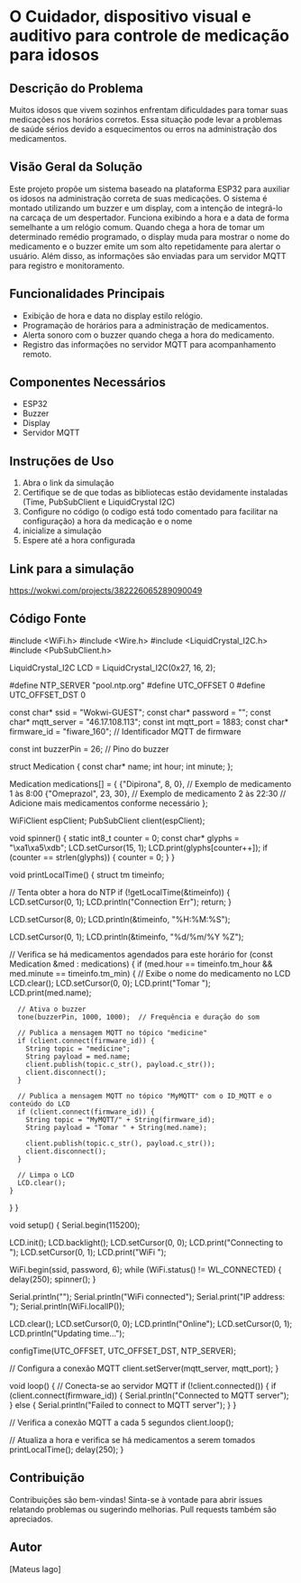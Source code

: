 # O Cuidador, dispositivo visual e auditivo para controle de medicação para idosos

## Descrição do Problema
Muitos idosos que vivem sozinhos enfrentam dificuldades para tomar suas medicações nos horários corretos. Essa situação pode levar a problemas de saúde sérios devido a esquecimentos ou erros na administração dos medicamentos.

## Visão Geral da Solução
Este projeto propõe um sistema baseado na plataforma ESP32 para auxiliar os idosos na administração correta de suas medicações. O sistema é montado utilizando um buzzer e um display, com a intenção de integrá-lo na carcaça de um despertador. Funciona exibindo a hora e a data de forma semelhante a um relógio comum. Quando chega a hora de tomar um determinado remédio programado, o display muda para mostrar o nome do medicamento e o buzzer emite um som alto repetidamente para alertar o usuário. Além disso, as informações são enviadas para um servidor MQTT para registro e monitoramento.

## Funcionalidades Principais
- Exibição de hora e data no display estilo relógio.
- Programação de horários para a administração de medicamentos.
- Alerta sonoro com o buzzer quando chega a hora do medicamento.
- Registro das informações no servidor MQTT para acompanhamento remoto.

## Componentes Necessários
- ESP32
- Buzzer
- Display
- Servidor MQTT

## Instruções de Uso
1. Abra o link da simulação
2. Certifique se de que todas as bibliotecas estão devidamente instaladas (Time, PubSubClient e LiquidCrystal I2C)
3. Configure no código (o codigo está todo comentado para facilitar na configuração) a hora da medicação e o nome
4. inicialize a simulação 
5. Espere até a hora configurada

## Link para a simulação
https://wokwi.com/projects/382226065289090049

## Código Fonte

#include <WiFi.h>
#include <Wire.h>
#include <LiquidCrystal_I2C.h>
#include <PubSubClient.h>

LiquidCrystal_I2C LCD = LiquidCrystal_I2C(0x27, 16, 2);

#define NTP_SERVER     "pool.ntp.org"
#define UTC_OFFSET     0
#define UTC_OFFSET_DST 0

const char* ssid = "Wokwi-GUEST";
const char* password = "";
const char* mqtt_server = "46.17.108.113";
const int mqtt_port = 1883;
const char* firmware_id = "fiware_160";  // Identificador MQTT de firmware

const int buzzerPin = 26;  // Pino do buzzer

struct Medication {
  const char* name;
  int hour;
  int minute;
};

Medication medications[] = {
  {"Dipirona", 8, 0},    // Exemplo de medicamento 1 às 8:00
  {"Omeprazol", 23, 30},  // Exemplo de medicamento 2 às 22:30
  // Adicione mais medicamentos conforme necessário
};

WiFiClient espClient;
PubSubClient client(espClient);

void spinner() {
  static int8_t counter = 0;
  const char* glyphs = "\xa1\xa5\xdb";
  LCD.setCursor(15, 1);
  LCD.print(glyphs[counter++]);
  if (counter == strlen(glyphs)) {
    counter = 0;
  }
}

void printLocalTime() {
  struct tm timeinfo;

  // Tenta obter a hora do NTP
  if (!getLocalTime(&timeinfo)) {
    LCD.setCursor(0, 1);
    LCD.println("Connection Err");
    return;
  }

  LCD.setCursor(8, 0);
  LCD.println(&timeinfo, "%H:%M:%S");

  LCD.setCursor(0, 1);
  LCD.println(&timeinfo, "%d/%m/%Y   %Z");

  // Verifica se há medicamentos agendados para este horário
  for (const Medication &med : medications) {
    if (med.hour == timeinfo.tm_hour && med.minute == timeinfo.tm_min) {
      // Exibe o nome do medicamento no LCD
      LCD.clear();
      LCD.setCursor(0, 0);
      LCD.print("Tomar ");
      LCD.print(med.name);

      // Ativa o buzzer
      tone(buzzerPin, 1000, 1000);  // Frequência e duração do som

      // Publica a mensagem MQTT no tópico "medicine"
      if (client.connect(firmware_id)) {
        String topic = "medicine";
        String payload = med.name;
        client.publish(topic.c_str(), payload.c_str());
        client.disconnect();
      }

      // Publica a mensagem MQTT no tópico "MyMQTT" com o ID_MQTT e o conteúdo do LCD
      if (client.connect(firmware_id)) {
        String topic = "MyMQTT/" + String(firmware_id);
        String payload = "Tomar " + String(med.name);
        
        client.publish(topic.c_str(), payload.c_str());
        client.disconnect();
      }

      // Limpa o LCD
      LCD.clear();
    }
  }
}

void setup() {
  Serial.begin(115200);

  LCD.init();
  LCD.backlight();
  LCD.setCursor(0, 0);
  LCD.print("Connecting to ");
  LCD.setCursor(0, 1);
  LCD.print("WiFi ");

  WiFi.begin(ssid, password, 6);
  while (WiFi.status() != WL_CONNECTED) {
    delay(250);
    spinner();
  }

  Serial.println("");
  Serial.println("WiFi connected");
  Serial.print("IP address: ");
  Serial.println(WiFi.localIP());

  LCD.clear();
  LCD.setCursor(0, 0);
  LCD.println("Online");
  LCD.setCursor(0, 1);
  LCD.println("Updating time...");

  configTime(UTC_OFFSET, UTC_OFFSET_DST, NTP_SERVER);

  // Configura a conexão MQTT
  client.setServer(mqtt_server, mqtt_port);
}

void loop() {
  // Conecta-se ao servidor MQTT
  if (!client.connected()) {
    if (client.connect(firmware_id)) {
      Serial.println("Connected to MQTT server");
    } else {
      Serial.println("Failed to connect to MQTT server");
    }
  }

  // Verifica a conexão MQTT a cada 5 segundos
  client.loop();

  // Atualiza a hora e verifica se há medicamentos a serem tomados
  printLocalTime();
  delay(250);
}

## Contribuição
Contribuições são bem-vindas! Sinta-se à vontade para abrir issues relatando problemas ou sugerindo melhorias. Pull requests também são apreciados.

## Autor
[Mateus Iago]

